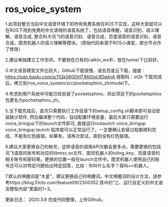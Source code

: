 # ros_voice_system
1.此项目整合当前中文语音环境下的所有免费系统在ROS下实现，这样大家就可以在ROS下用到免费的中文语境的语音系统了，包括语音唤醒，语音识别，语义理解，语音合成, 整合科大讯飞的语音识别、语音合成，百度语音的语音识别、语音合成，图灵机器人的语义理解等模块。（原始代码来源于ROS小课堂，部分节点作了修改）

2.建议单独建立工作空间，不要放在已有的catkin_ws中，放在home/<username>下比较好。

3.中文语音模型文件比较大，Github下载很慢，请去百度云下载，链接：https://pan.baidu.com/s/11Qk56GDHT9Al0pLRDajtnA 提取码：ot2k 下载完成后，拷贝到/ros_voice_system/src/pocketsphinx_zh/model下。

4.考虑到用户系统中可能已经安装了pocketsphinx，将此项目下的pochetsphinx包更名为pochetsphinx_zh。

5.当下载完成后，首次只需要执行工作目录下的setup_config.sh脚本即可自动安装缺少软件, 然后编译整个代码，自动配置环境变量，最后大家只需要运行voice_bringup下的launch文件即可, 直接运行roslaunch voice_bringup voice_bringup.launch 程序就可以正常运行了。一定要确认安装过程都顺利完成，不能有红色报错。如果有，请再次尝试，直到没有红色报错。

6.建议大家更换自己的帐号，这样语音的调用API次数会更多点。需要更换的包括讯飞语音的账号和对应的libmsc.so文件、图灵机器人的tuling_key、百度语音的相关账号和密码等。更换的位置一般在launch文件中。图灵机器人使用自己的账号还可以对特定问题给出特定回答，比如：你叫什么名字？我叫××机器人。

7.默认的唤醒词是“木星”，建议更换自己的唤醒词。中文唤醒词的设计方法，请参考https://blog.51cto.com/feature09/2300352  其中的“三、运行自定义的中文语言模型内容”里面的1~3。

更新日志：
2020.3.8 完成代码整理，上传Github。

